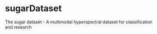 # sugarDataset
The sugar dataset - A multimodal hyperspectral dataset for classification and research
